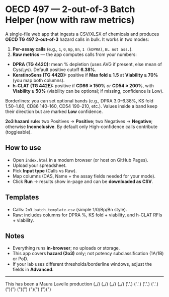 # OECD 497 — 2-out-of-3 **Batch Helper** (now with raw metrics)

A single-file web app that ingests a CSV/XLSX of chemicals and produces **OECD TG 497 2-out-of-3** hazard calls in bulk. It works in two modes:

1) **Per-assay calls** (e.g., `1`, `0`, `Bp`, `Bn`, `1 (kDPRA)`, `BL not ass.`).  
2) **Raw metrics** — the app computes calls from your numbers:

- **DPRA (TG 442C):** mean % depletion (uses AVG if present, else mean of Cys/Lys). Default positive cutoff **6.38%**.
- **KeratinoSens (TG 442D):** positive if **Max fold ≥ 1.5** at **Viability ≥ 70%** (you map both columns).
- **h-CLAT (TG 442E):** positive if **CD86 ≥ 150%** *or* **CD54 ≥ 200%**, with **Viability ≥ 50%** (viability can be optional; if missing, confidence is Low).

Borderlines: you can set optional bands (e.g., DPRA 3.0–6.38%, KS fold 1.50–1.60, CD86 140–160, CD54 190–210, etc.). Values inside a band keep their direction but are marked **Low** confidence.

**2o3 hazard rule:** two Positives → **Positive**; two Negatives → **Negative**; otherwise **Inconclusive**. By default only High-confidence calls contribute (toggleable).

## How to use
- Open `index.html` in a modern browser (or host on GitHub Pages).
- Upload your spreadsheet.
- Pick **Input type** (Calls vs Raw).
- Map columns (CAS, Name + the assay fields needed for your mode).
- Click **Run** → results show in-page and can be **downloaded as CSV**.

## Templates
- Calls: `2o3_batch_template.csv` (simple 1/0/Bp/Bn style).  
- Raw: includes columns for DPRA %, KS fold + viability, and h-CLAT RFIs + viability.

## Notes
- Everything runs **in-browser**; no uploads or storage.
- This app covers **hazard (2o3)** only; not potency subclassification (1A/1B) or PoD.
- If your lab uses different thresholds/borderline windows, adjust the fields in **Advanced**.

---
This has been a Maura Lavelle production
(\_/)   (\_/)   (\_/)   (\_/)
('.'.)  ('.'.)  ('.'.)  ('.'.)
(")(")  (")(")  (")(")  (")(")
